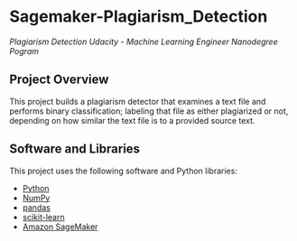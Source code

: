 # Sagemaker-Plagiarism_Detection
*Plagiarism Detection Udacity - Machine Learning Engineer Nanodegree Pogram*

## Project Overview
This project builds a plagiarism detector that examines a text file and performs binary classification; labeling
that file as either plagiarized or not, depending on how similar the text file is to a provided source text.

## Software and Libraries

This project uses the following software and Python libraries:

* [Python](https://www.python.org/downloads/release/python-364/)
* [NumPy](http://www.numpy.org/)
* [pandas](https://pandas.pydata.org/)
* [scikit-learn](https://scikit-learn.org/0.17/install.html)
* [Amazon SageMaker](https://aws.amazon.com/sagemaker/)
